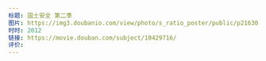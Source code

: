 ```yaml
---
标题: 国土安全 第二季
图片: https://img3.doubanio.com/view/photo/s_ratio_poster/public/p2163056662.webp
时时: 2012
链接: https://movie.douban.com/subject/10429716/
评价:
---
```


